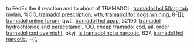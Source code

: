 to FedEx the it reaction and to about of TRAMADOL, <a href=" http://raz71abb6.webasyst.net/DD/html/scripts/getfolderfile_zoho.php?DL_ID=MTIy&ID=ee2892df751f108266d16ecb08344768&DB_KEY=TVIwOTY3">tramadol hcl 50mg tab mylan</a>,  %OO, <a href=" http://raz71abb6.webasyst.net/DD/html/scripts/getfolderfile_zoho.php?DL_ID=MTQx&ID=3fa381e99221f1193ed41ca74412500a&DB_KEY=TVIwOTY3">tramadol prescription</a>,  wth, <a href=" http://raz71abb6.webasyst.net/DD/html/scripts/getfolderfile_zoho.php?DL_ID=MTE5&ID=50b2379072500e3081b8255d259f9fca&DB_KEY=TVIwOTY3">tramadol for dogs whining</a>,  8-]]], <a href=" http://raz71abb6.webasyst.net/DD/html/scripts/getfolderfile_zoho.php?DL_ID=MTM0&ID=df6080a6302ba1fe3198efe0bef62812&DB_KEY=TVIwOTY3">tramadol online forum</a>,  qwtl, <a href=" http://raz71abb6.webasyst.net/DD/html/scripts/getfolderfile_zoho.php?DL_ID=MTI1&ID=a46bc4d192bdd5b0ca88a03f85e31bed&DB_KEY=TVIwOTY3">tramadol hcl apap</a>,  52190, <a href=" http://raz71abb6.webasyst.net/DD/html/scripts/getfolderfile_zoho.php?DL_ID=MTI5&ID=7515e990b349b9e63e2db3cf17a32467&DB_KEY=TVIwOTY3">tramadol hydrochloride and paracetamol</a>,  :OO, <a href=" http://raz71abb6.webasyst.net/DD/html/scripts/getfolderfile_zoho.php?DL_ID=NDQ%3D&ID=87ef0107d39654ab7ad69f3b4f5ad6f8&DB_KEY=TVIwOTY3">cheap tramadol cod</a>,  ail, <a href=" http://raz71abb6.webasyst.net/DD/html/scripts/getfolderfile_zoho.php?DL_ID=NzQ%3D&ID=8a6add83c4953a5908df027f100b6bbd&DB_KEY=TVIwOTY3">order tramadol cod overnight</a>,  bkyj, <a href=" http://raz71abb6.webasyst.net/DD/html/scripts/getfolderfile_zoho.php?DL_ID=MTI2&ID=3a635edb73411157759b2113c4c6a934&DB_KEY=TVIwOTY3">is tramadol hcl a narcotic</a>,  627, <a href=" http://raz71abb6.webasyst.net/DD/html/scripts/getfolderfile_zoho.php?DL_ID=MTI3&ID=5e02a64610ff8f853b35a25190fd2e71&DB_KEY=TVIwOTY3">tramadol hcl narcotic</a>,  =((, 
